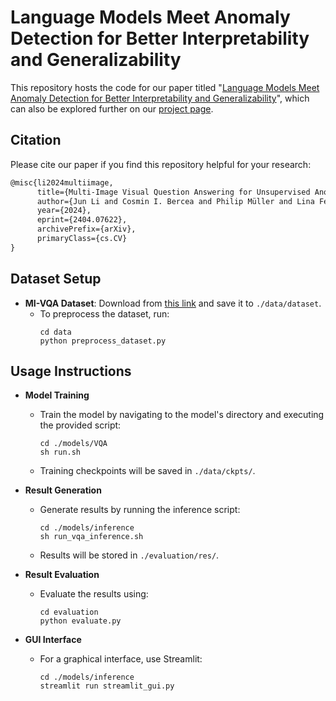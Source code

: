 
# Language Models Meet Anomaly Detection for Better Interpretability and Generalizability

This repository hosts the code for our paper titled "[Language Models Meet Anomaly Detection for Better Interpretability and Generalizability](https://arxiv.org/pdf/2404.07622.pdf)", which can also be explored further on our [project page](https://lijunrio.github.io/Multi-Image-VQA-for-UAD/).

## Citation
Please cite our paper if you find this repository helpful for your research:

```latex
@misc{li2024multiimage,
      title={Multi-Image Visual Question Answering for Unsupervised Anomaly Detection}, 
      author={Jun Li and Cosmin I. Bercea and Philip Müller and Lina Felsner and Suhwan Kim and Daniel Rueckert and Benedikt Wiestler and Julia A. Schnabel},
      year={2024},
      eprint={2404.07622},
      archivePrefix={arXiv},
      primaryClass={cs.CV}
}
```

## Dataset Setup
- **MI-VQA Dataset**: Download from [this link](https://drive.google.com/file/d/1mHjtd_yV6ewRFC7ujwBM9_HDSnKUx5l5/view?usp=sharing) and save it to `./data/dataset`.
  - To preprocess the dataset, run:
    ```
    cd data
    python preprocess_dataset.py
    ```

## Usage Instructions
- **Model Training**
  - Train the model by navigating to the model's directory and executing the provided script:
    ```
    cd ./models/VQA
    sh run.sh
    ```
  - Training checkpoints will be saved in `./data/ckpts/`.

- **Result Generation**
  - Generate results by running the inference script:
    ```
    cd ./models/inference
    sh run_vqa_inference.sh
    ```
  - Results will be stored in `./evaluation/res/`.

- **Result Evaluation**
  - Evaluate the results using:
    ```
    cd evaluation
    python evaluate.py
    ```

- **GUI Interface**
  - For a graphical interface, use Streamlit:
    ```
    cd ./models/inference
    streamlit run streamlit_gui.py
    ```


